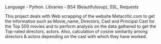 Language - Python. 
Libraries - BS4 (Beautifulsoup), SSL, Requests

This project deals with Web scrapping of the website Metacritic.com to get the information such as Movie_name, Directors, Cast and Principal Cast for the Top 500 movies and to perform analysis on the data gathered to get the Top-rated directors, actors. Also, calculation of cosine similarity among directors & actors depending on the cast with which they have worked.
